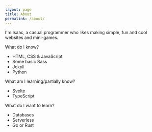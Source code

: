 ```yaml
---
layout: page
title: About
permalink: /about/
---
```

I'm Isaac, a casual programmer who likes making simple, fun and cool websites and mini-games.

What do I know?
- HTML, CSS & JavaScript
- Some basic Sass
- Jekyll
- Python

What am I learning/partially know?

- Svelte
- TypeScript

What do I want to learn?

- Databases
- Serverless
- Go or Rust
